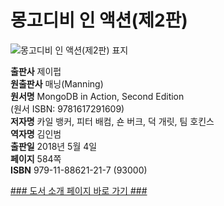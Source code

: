   
# 몽고디비 인 액션(제2판)
  

![몽고디비 인 액션(제2판) 표지](http://image.yes24.com/momo/TopCate1856/MidCate005/185548940.jpg)

**출판사** 제이펍  
**원출판사** 매닝(Manning)  
**원서명** MongoDB in Action, Second Edition  
(원서 ISBN: 9781617291609)  
**저자명** 카일 뱅커, 피터 배컴, 숀 버크, 덕 개릿, 팀 호킨스  
**역자명** 김인범  
**출판일** 2018년 5월 4일  
**페이지** 584쪽  
**ISBN** 979-11-88621-21-7 (93000)  


[### 도서 소개 페이지 바로 가기 ###](http://jpub.tistory.com/799)